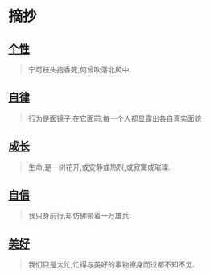 # 摘抄

## [个性](/writing/extract/individuality.md)
> 宁可枝头抱香死,何曾吹落北风中.
## [自律](/writing/extract/self-discipline.md)
> 行为是面镜子,在它面前,每一个人都显露出各自真实面貌

## [成长](/writing/extract/vita.md)
> 生命,是一树花开,或安静或热烈,或寂寞或璀璨.

<!-- ## [匠心]() -->

## [自信](/writing/extract/self-confidence.md)
> 我只身前行,却仿佛带着一万雄兵.

<!-- ## [坚持]() -->

<!-- ## [挑战]() -->

<!-- ## [梦想]() -->

<!-- ## [热爱]() -->

<!-- ## [亲情]() -->

<!-- ## [友谊]() -->

## [美好](/writing/extract/blessedness.md)
> 我们只是太忙,忙得与美好的事物擦身而过都不知不觉.

<!-- ## [道德]() -->

<!-- ## [文化]() -->

<!-- ## [思辨]() -->

<!-- ## [家国情怀]() -->

<!-- ## [科技创新]() -->

<!-- ## [自然环境]() -->
